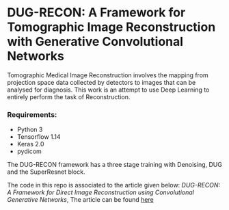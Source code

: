 # DUG-RECON: A Framework for Tomographic Image Reconstruction with Generative Convolutional Networks
Tomographic Medical Image Reconstruction involves the mapping from projection space data collected by detectors to images that can be analysed for diagnosis. This work is an attempt to use Deep Learning to entirely perform the task of Reconstruction. 

### Requirements:
* Python 3
* Tensorflow 1.14
* Keras 2.0
* pydicom 

The DUG-RECON framework has a three stage training with Denoising, DUG and the SuperResnet block.

The code in this repo is associated to the article given below:
*DUG-RECON: A Framework for Direct Image Reconstruction using Convolutional Generative Networks*, The article can be found [here](https://doi.org/10.1109/TRPMS.2020.3033172)

